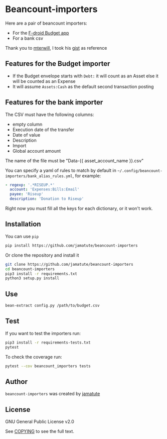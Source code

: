 # Beancount-importers

Here are a pair of beancount importers:

* For the [F-droid Budget app](https://f-droid.org/en/packages/com.notriddle.budget/)
* For a bank csv

Thank you to [mterwill](https://github.com/mterwill), I took his
[gist](https://gist.github.com/mterwill/7fdcc573dc1aa158648aacd4e33786e8) as
reference

## Features for the Budget importer

* If the Budget envelope starts with `Debt:` it will count as an Asset else it
  will be counted as an Expense
* It will assume `Assets:Cash` as the default second transaction posting

## Features for the bank importer

The CSV must have the following columns:

* empty column
* Execution date of the transfer
* Date of value
* Description
* Import
* Global account amount

The name of the file must be "Data-{{ asset_account_name }}.csv"

You can specify a yaml of rules to match by default in
`~/.config/beancount-importers/bank_alias_rules.yml`, for example:

```yaml
- regexp: '.*RISEUP.*'
  account: 'Expenses:Bills:Email'
  payee: 'Riseup'
  description: 'Donation to Riseup'
```

Right now you must fill all the keys for each dictionary, or it won't work.

## Installation

You can use `pip`

```bash
pip install https://github.com/jamatute/beancount-importers
```

Or clone the repository and install it

```bash
git clone https://github.com/jamatute/beancount-importers
cd beancount-importers
pip3 install -r requirements.txt
python3 setup.py install
```

## Use

```bash
bean-extract config.py /path/to/budget.csv
```

## Test

If you want to test the importers run:

```bash
pip3 install -r requirements-tests.txt
pytest
```

To check the coverage run:

```bash
pytest --cov beancount_importers tests
```

## Author

`beancount-importers` was created by [jamatute](https://github.com/jamatute)

## License

GNU General Public License v2.0

See [COPYING](./COPYING) to see the full text.
